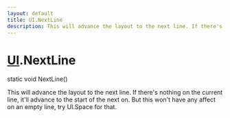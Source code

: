 ```yaml
---
layout: default
title: UI.NextLine
description: This will advance the layout to the next line. If there's nothing on the current line, it'll advance to the start of the next on. But this won't have any affect on an empty line, try UI.Space for that.
---
```

# [UI]({{site.url}}/Pages/Reference/UI.html).NextLine

<div class='signature' markdown='1'>
static void NextLine()
</div>

This will advance the layout to the next line. If there's nothing on the current
line, it'll advance to the start of the next on. But this won't have any affect on an
empty line, try UI.Space for that.



